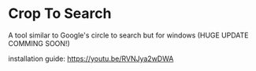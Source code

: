 # Crop To Search

A tool similar to Google's circle to search but for windows (HUGE UPDATE COMMING SOON!)

installation guide: https://youtu.be/RVNJya2wDWA
